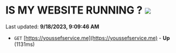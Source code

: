 # IS MY WEBSITE RUNNING ? [![](https://img.shields.io/static/v1?label=Sponsor&message=%E2%9D%A4&logo=GitHub&color=%23fe8e86)](https://github.com/sponsors/<username>)

Last updated: **9/18/2023, 9:09:46 AM**

- `GET` [https://youssefservice.me](https://youssefservice.me) - **Up** (1131ms)
